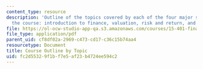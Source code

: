 ```yaml
---
content_type: resource
description: 'Outline of the topics covered by each of the four major sections of
  the course: introduction to finance, valuation, risk and return, and corporate finance.'
file: https://ol-ocw-studio-app-qa.s3.amazonaws.com/courses/15-401-finance-theory-i-fall-2008/fc2d55329f1bf7e5af23b4724ee594c2_MIT15_401F08_courseOutline.pdf
file_type: application/pdf
parent_uid: cf8df02a-2969-c473-cd17-c36c15b74aa4
resourcetype: Document
title: Course Outline by Topic
uid: fc2d5532-9f1b-f7e5-af23-b4724ee594c2
---
```

